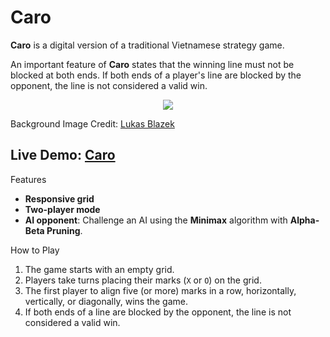 # Caro

**Caro** is a digital version of a traditional Vietnamese strategy game.

An important feature of **Caro** states that the winning line must not be blocked at both ends. If both ends of a player's line are blocked by the opponent, the line is not considered a valid win.

<p align="center">
  <img src="./src/assets/caro.png"/>
</p>

Background Image Credit: [Lukas Blazek](https://unsplash.com/@goumbik)

## Live Demo: [Caro](https://tiffanyluu.github.io/caro/)

Features

- **Responsive grid**
- **Two-player mode**
- **AI opponent**: Challenge an AI using the **Minimax** algorithm with **Alpha-Beta Pruning**.

How to Play

1. The game starts with an empty grid.
2. Players take turns placing their marks (`X` or `O`) on the grid.
3. The first player to align five (or more) marks in a row, horizontally, vertically, or diagonally, wins the game.
4. If both ends of a line are blocked by the opponent, the line is not considered a valid win.
